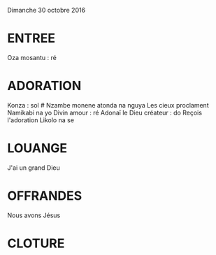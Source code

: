 Dimanche 30 octobre 2016

# ENTREE
Oza mosantu : ré

# ADORATION
Konza : sol #
Nzambe monene atonda na nguya
Les cieux proclament
Namikabi na yo
Divin amour : ré 
Adonaï le Dieu créateur : do
Reçois l'adoration 
Likolo na se

# LOUANGE
J'ai un grand Dieu

# OFFRANDES
Nous avons Jésus

# CLOTURE
